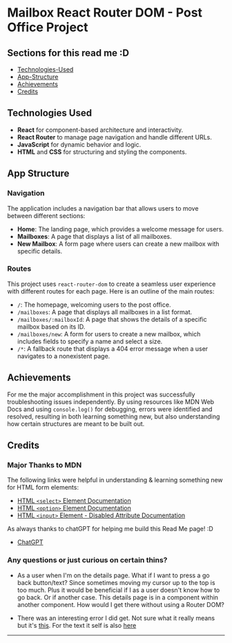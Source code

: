 # Mailbox React Router DOM - Post Office Project

## Sections for this read me :D

- [Technologies-Used](https://github.com/PedroCr05/React-Router-DOM-HWRK#technologies-used)
- [App-Structure](https://github.com/PedroCr05/React-Router-DOM-HWRK#app-structure)
- [Achievements](https://github.com/PedroCr05/React-Router-DOM-HWRK#achievements)
- [Credits](https://github.com/PedroCr05/React-Router-DOM-HWRK?tab=readme-ov-file#credits)

## Technologies Used

- **React** for component-based architecture and interactivity.
- **React Router** to manage page navigation and handle different URLs.
- **JavaScript** for dynamic behavior and logic.
- **HTML** and **CSS** for structuring and styling the components.

## App Structure

### Navigation

The application includes a navigation bar that allows users to move between different sections:

- **Home**: The landing page, which provides a welcome message for users.
- **Mailboxes**: A page that displays a list of all mailboxes.
- **New Mailbox**: A form page where users can create a new mailbox with specific details.

### Routes

This project uses `react-router-dom` to create a seamless user experience with different routes for each page. Here is an outline of the main routes:

- `/`: The homepage, welcoming users to the post office.
- `/mailboxes`: A page that displays all mailboxes in a list format.
- `/mailboxes/:mailboxId`: A page that shows the details of a specific mailbox based on its ID.
- `/mailboxes/new`: A form for users to create a new mailbox, which includes fields to specify a name and select a size.
- `/*`: A fallback route that displays a 404 error message when a user navigates to a nonexistent page.

## Achievements

For me the major accomplishment in this project was successfully troubleshooting issues independently. By using resources like MDN Web Docs and using `console.log()` for debugging, errors were identified and resolved, resulting in both learning something new, but also understanding how certain structures are meant to be built out.

## Credits

### Major Thanks to MDN

The following links were helpful in understanding & learning something new for HTML form elements:

- [HTML `<select>` Element Documentation](https://developer.mozilla.org/en-US/docs/Web/HTML/Element/select)
- [HTML `<option>` Element Documentation](https://developer.mozilla.org/en-US/docs/Web/HTML/Element/option)
- [HTML `<input>` Element - Disabled Attribute Documentation](https://developer.mozilla.org/en-US/docs/Web/HTML/Element/input#disabled)

As always thanks to chatGPT for helping me build this Read Me page! :D

- [ChatGPT](https://chatgpt.com)

### Any questions or just curious on certain thins?

- As a user when I'm on the details page. What if I want to press a go back button/text? Since sometimes moving my cursor up to the top is too much. Plus it would be beneficial if I as a user doesn't know how to go back. Or if another case. This details page is in a component within another component. How would I get there without using a Router DOM?

- There was an interesting error I did get. Not sure what it really means but it's [this](https://github.com/PedroCr05/React-Router-DOM-HWRK/blob/main/src/assets/images/image.png). For the text it self is also [here](https://github.com/PedroCr05/React-Router-DOM-HWRK/blob/main/src/assets/images/react-router.js)
  
---
